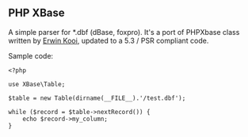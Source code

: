 PHP XBase
-----

A simple parser for *.dbf (dBase, foxpro). It's a port of PHPXbase class written by [Erwin Kooi](http://www.phpclasses.org/package/2673-PHP-Access-dbf-foxpro-files-without-PHP-ext-.html), updated to a 5.3 / PSR compliant code.

Sample code:

    <?php
    
    use XBase\Table;
    
    $table = new Table(dirname(__FILE__).'/test.dbf');
    
    while ($record = $table->nextRecord()) {
        echo $record->my_column;
    }